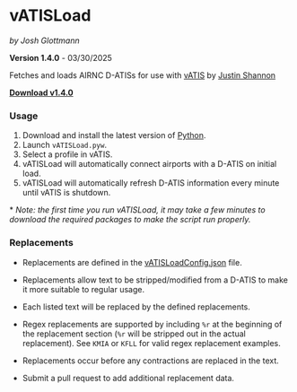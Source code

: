 # vATISLoad

_by Josh Glottmann_

**Version 1.4.0** - 03/30/2025

Fetches and loads AIRNC D-ATISs for use with [vATIS](https://vatis.app/) by [Justin Shannon](https://github.com/JustinShannon)

__[Download v1.4.0](https://github.com/glott/vATISLoad/releases/latest/download/vATISLoad.pyw)__ 

### Usage

1) Download and install the latest version of [Python](https://www.python.org/downloads/).
2) Launch `vATISLoad.pyw`.
3) Select a profile in vATIS.
4) vATISLoad will automatically connect airports with a D-ATIS on initial load.
5) vATISLoad will automatically refresh D-ATIS information every minute until vATIS is shutdown.

\* _Note: the first time you run vATISLoad, it may take a few minutes to download the required packages to make the script run properly._

###  Replacements

- Replacements are defined in the [vATISLoadConfig.json](https://github.com/glott/vATISLoad/blob/main/vATISLoadConfig.json) file. 

- Replacements allow text to be stripped/modified from a D-ATIS to make it more suitable to regular usage.

- Each listed text will be replaced by the defined replacements. 

- Regex replacements are supported by including `%r` at the beginning of the replacement section (`%r` will be stripped out in the actual replacement). See `KMIA` or `KFLL` for valid regex replacement examples. 

- Replacements occur before any contractions are replaced in the text. 

- Submit a pull request to add additional replacement data.
